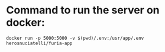 # Command to run the server on docker:
```docker run -p 5000:5000 -v $(pwd)/.env:/usr/app/.env herosnuciatelli/furia-app```
